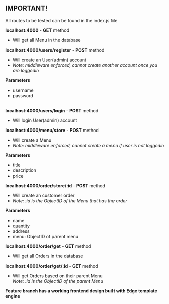## IMPORTANT!

All routes to be tested can be found in the index.js file<br/>

**localhost:4000** - **GET** method
* Will get all Menu in the database


**localhost:4000/users/register** - **POST** method
* Will create an User(admin) account        
* *Note: middleware enforced, cannot create another account once you are loggedin*

**Parameters**
* username
* password<br/><br/>


**localhost:4000/users/login** - **POST** method
* Will login User(admin) account


**localhost:4000/menu/store** - **POST** method
* Will create a Menu        
* *Note: middleware enforced, cannot create a menu if user is not loggedin*

**Parameters**
* title
* description
* price


**localhost:4000/order/store/:id** - **POST** method
* Will create an customer order        
* *Note: :id is the ObjectID of the Menu that has the order*

**Parameters**
* name
* quantity
* address
* menu: ObjectID of parent menu


**localhost:4000/order/get** - **GET** method
* Will get all Orders in the database

**localhost:4000/order/get/:id** - **GET** method
* Will get Orders based on their parent Menu  
*Note: :id is the ObjectID of the parent Menu*


**Feature branch has a working frontend design built with Edge template engine**



